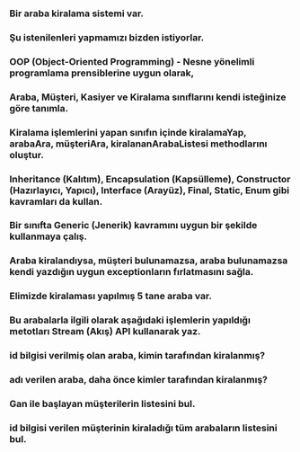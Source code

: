 ### Bir araba kiralama sistemi var.

### Şu istenilenleri yapmamızı bizden istiyorlar.

### OOP (Object-Oriented Programming) - Nesne yönelimli programlama prensiblerine uygun olarak,

### Araba, Müşteri, Kasiyer ve Kiralama sınıflarını kendi isteğinize göre tanımla.

### Kiralama işlemlerini yapan sınıfın içinde kiralamaYap, arabaAra, müşteriAra, kiralananArabaListesi methodlarını oluştur.

### Inheritance (Kalıtım), Encapsulation (Kapsülleme), Constructor (Hazırlayıcı, Yapıcı), Interface (Arayüz), Final, Static, Enum gibi kavramları da kullan.

### Bir sınıfta Generic (Jenerik) kavramını uygun bir şekilde kullanmaya çalış.

### Araba kiralandıysa, müşteri bulunamazsa, araba bulunamazsa kendi yazdığın uygun exceptionların fırlatmasını sağla.

### Elimizde kiralaması yapılmış 5 tane araba var.

### Bu arabalarla ilgili olarak aşağıdaki işlemlerin yapıldığı metotları Stream (Akış) API kullanarak yaz.

### id bilgisi verilmiş olan araba, kimin tarafından kiralanmış?

### adı verilen araba, daha önce kimler tarafından kiralanmış?

### Gan ile başlayan müşterilerin listesini bul.

### id bilgisi verilen müşterinin kiraladığı tüm arabaların listesini bul.